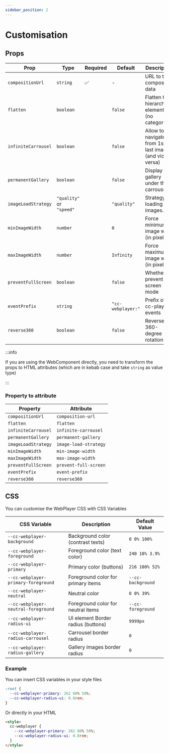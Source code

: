 ```yaml
---
sidebar_position: 2
---
```


# Customisation

## Props

| Prop                | Type                     | Required | Default           | Description                                               |
| ------------------- | ------------------------ | -------- | ----------------- | --------------------------------------------------------- |
| `compositionUrl`    | `string`                 | ✅       | -                 | URL to the composition data                               |
| `flatten`           | `boolean`                |          | `false`           | Flatten the hierarchy of elements (no categories)         |
| `infiniteCarrousel` | `boolean`                |          | `false`           | Allow to navigate from 1st to last image (and vice versa) |
| `permanentGallery`  | `boolean`                |          | `false`           | Display gallery under the carrousel                       |
| `imageLoadStrategy` | `"quality"` or `"speed"` |          | `"quality"`       | Strategy for loading images.                              |
| `minImageWidth`     | `number`                 |          | `0`               | Force minimum image width (in pixels)                     |
| `maxImageWidth`     | `number`                 |          | `Infinity`        | Force maximum image width (in pixels)                     |
| `preventFullScreen` | `boolean`                |          | `false`           | Whether to prevent full screen mode                       |
| `eventPrefix`       | `string`                 |          | `"cc-webplayer:"` | Prefix of cc-player events                                |
| `reverse360`        | `boolean`                |          | `false`           | Reverse the 360-degree rotation                           |

:::info

If you are using the WebComponent directly, you need to transform the props to HTML attributes (which are in kebab case and take `string` as value type)

:::

### Property to attribute

| Property            | Attribute             |
| ------------------- | --------------------- |
| `compositionUrl`    | `composition-url`     |
| `flatten`           | `flatten`             |
| `infiniteCarrousel` | `infinite-carrousel`  |
| `permanentGallery`  | `permanent-gallery`   |
| `imageLoadStrategy` | `image-load-strategy` |
| `minImageWidth`     | `min-image-width`     |
| `maxImageWidth`     | `max-image-width`     |
| `preventFullScreen` | `prevent-full-screen` |
| `eventPrefix`       | `event-prefix`        |
| `reverse360`        | `reverse360`          |

## CSS

You can customise the WebPlayer CSS with CSS Variables

| CSS Variable                        | Description                        | Default Value     |
| ----------------------------------- | ---------------------------------- | ----------------- |
| `--cc-webplayer-background`         | Background color (contrast texts)  | `0 0% 100%`       |
| `--cc-webplayer-foreground`         | Foreground color (text color)      | `240 10% 3.9%`    |
| `--cc-webplayer-primary`            | Primary color (buttons)            | `216 100% 52%`    |
| `--cc-webplayer-primary-foreground` | Foreground color for primary items | `--cc-background` |
| `--cc-webplayer-neutral`            | Neutral color                      | `0 0% 39%`        |
| `--cc-webplayer-neutral-foreground` | Foreground color for neutral items | `--cc-foreground` |
| `--cc-webplayer-radius-ui`          | UI element Border radius (buttons) | `9999px`          |
| `--cc-webplayer-radius-carrousel`   | Carrousel border radius            | `0`               |
| `--cc-webplayer-radius-gallery`     | Gallery images border radius       | `0`               |

### Example

You can insert CSS variables in your style files

```css title="index.css"
:root {
  --cc-webplayer-primary: 262 88% 58%;
  --cc-webplayer-radius-ui: 0.8rem;
}
```

Or directly in your HTML

```html title="index.html"
<style>
  cc-webplayer {
    --cc-webplayer-primary: 262 88% 58%;
    --cc-webplayer-radius-ui: 0.8rem;
  }
</style>
```
